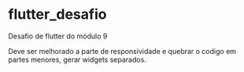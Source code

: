 # flutter_desafio

Desafio de flutter do módulo 9

Deve ser melhorado a parte de responsividade e quebrar o codigo em partes menores, gerar widgets separados.

